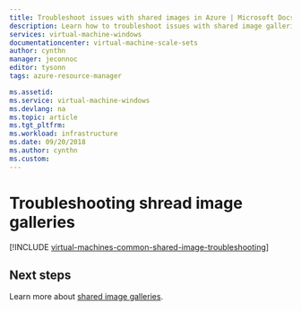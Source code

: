 ```yaml
---
title: Troubleshoot issues with shared images in Azure | Microsoft Docs
description: Learn how to troubleshoot issues with shared image galleries.
services: virtual-machine-windows
documentationcenter: virtual-machine-scale-sets
author: cynthn
manager: jeconnoc
editor: tysonn
tags: azure-resource-manager

ms.assetid: 
ms.service: virtual-machine-windows
ms.devlang: na
ms.topic: article
ms.tgt_pltfrm:
ms.workload: infrastructure
ms.date: 09/20/2018
ms.author: cynthn
ms.custom: 
---
```




# Troubleshooting shread image galleries


[!INCLUDE [virtual-machines-common-shared-image-troubleshooting](../../includes/virtual-machines-common-shared-image-troubleshooting.md)]

## Next steps

Learn more about [shared image galleries](shared-image-galleries.md).